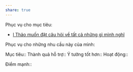 ```yaml
---
share: true
---
```

Phục vụ cho mục tiêu:
- [l Thảo muốn đặt câu hỏi về tất cả những gì mình nghĩ](./index.md)

Phục vụ cho những nhu cầu này của mình:


Mục tiêu:: 
Thành quả hỗ trợ::
Ý tưởng tốt hơn:: 
Hoạt động:: 

Điểm mạnh::
